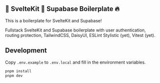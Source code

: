 ## 🧡 SvelteKit 💚 Supabase Boilerplate 🔥

This is a boilerplate for SvelteKit and Supabase!

Fullstack SvelteKit and Supabase boilerplate with user authentication, routing protection, TailwindCSS, DaisyUI, ESLint
Stylistic (yet), Vitest (yet).

## Development

Copy `.env.example` to `.env.local` and fill in the environment variables.

```bash
pnpm install
pnpm dev
```
